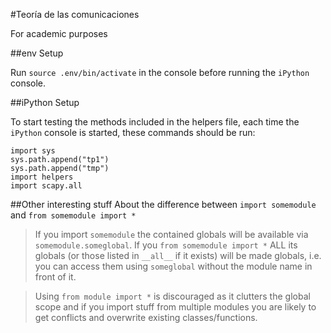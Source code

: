 #Teoría de las comunicaciones

For academic purposes

##env Setup

Run `source .env/bin/activate` in the console before running the `iPython` console.

##iPython Setup

To start testing the methods included in the helpers file, each time the `iPython` console is started, these commands should be run:

```
import sys
sys.path.append("tp1")
sys.path.append("tmp")
import helpers
import scapy.all
```
##Other interesting stuff
About the difference between `import somemodule` and `from somemodule import *`

>If you import `somemodule` the contained globals will be available via `somemodule.someglobal`. If you `from somemodule import *` ALL its globals (or those listed in `__all__` if it exists) will be made globals, i.e. you can access them using `someglobal` without the module name in front of it.

>Using `from module import *` is discouraged as it clutters the global scope and if you import stuff from multiple modules you are likely to get conflicts and overwrite existing classes/functions.
